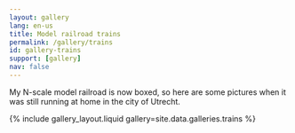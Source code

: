```yaml
---
layout: gallery
lang: en-us
title: Model railroad trains
permalink: /gallery/trains
id: gallery-trains
support: [gallery]
nav: false
---
```


My N-scale model railroad is now boxed, so here are some pictures when it was still running at home in the city of Utrecht.

{% include gallery_layout.liquid gallery=site.data.galleries.trains %}
